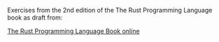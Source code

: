 Exercises from the 2nd edition of the The Rust Programming Language book as draft from:

[The Rust Programming Language Book online](https://doc.rust-lang.org/stable/book/second-edition/)


